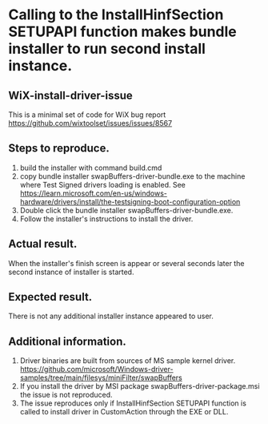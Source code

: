 # Calling to the InstallHinfSection SETUPAPI function makes bundle installer to run second install instance.

## WiX-install-driver-issue
This is a minimal set of code for WiX bug report https://github.com/wixtoolset/issues/issues/8567

## Steps to reproduce.

1. build the installer with command build.cmd
2. copy bundle installer swapBuffers-driver-bundle.exe to the machine where Test Signed drivers loading is enabled. See https://learn.microsoft.com/en-us/windows-hardware/drivers/install/the-testsigning-boot-configuration-option
3. Double click the bundle installer swapBuffers-driver-bundle.exe.
4. Follow the installer's instructions to install the driver.

## Actual result.

When the installer's finish screen is appear or several seconds later the second instance of installer is started.

## Expected result.

There is not any additional installer instance appeared to user.

## Additional information.

1. Driver binaries are built from sources of MS sample kernel driver.
https://github.com/microsoft/Windows-driver-samples/tree/main/filesys/miniFilter/swapBuffers
2. If you install the driver by MSI package swapBuffers-driver-package.msi the issue is not reproduced.
3. The issue reproduces only if InstallHinfSection SETUPAPI function is called to install driver in CustomAction through the EXE or DLL.
